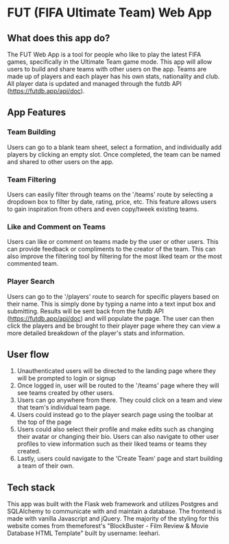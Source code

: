 # FUT (FIFA Ultimate Team) Web App

## What does this app do?
The FUT Web App is a tool for people who like to play the latest FIFA games, specifically in the Ultimate Team game mode. This app will allow users to build and share teams with other users on the app. Teams are made up of players and each player has his own stats, nationality and club. All player data is updated and managed through the futdb API (https://futdb.app/api/doc).

## App Features
### Team Building
Users can go to a blank team sheet, select a formation, and individually add players by clicking an empty slot. Once completed, the team can be named and shared to other users on the app. 

### Team Filtering
Users can easily filter through teams on the '/teams' route by selecting a dropdown box to filter by date, rating, price, etc. This feature allows users to gain inspiration from others and even copy/tweek existing teams.

### Like and Comment on Teams
Users can like or comment on teams made by the user or other users. This can provide feedback or compliments to the creator of the team. This can also improve the filtering tool by filtering for the most liked team or the most commented team.

### Player Search
Users can go to the '/players' route to search for specific players based on their name. This is simply done by typing a name into a text input box and submitting. Results will be sent back from the futdb API (https://futdb.app/api/doc) and will populate the page. The user can then click the players and be brought to their player page where they can view a more detailed breakdown of the player's stats and information.

## User flow
1. Unauthenticated users will be directed to the landing page where they will be prompted to login or signup
2. Once logged in, user will be routed to the '/teams' page where they will see teams created by other users.
3. Users can go anywhere from there. They could click on a team and view that team's individual team page.
4. Users could instead go to the player search page using the toolbar at the top of the page
5. Users could also select their profile and make edits such as changing their avatar or changing their bio. Users can also navigate to other user profiles to view information such as their liked teams or teams they created.
6. Lastly, users could navigate to the 'Create Team' page and start building a team of their own. 

## Tech stack
This app was built with the Flask web framework and utilizes Postgres and SQLAlchemy to communicate with and maintain a database. The frontend is made with vanilla Javascript and jQuery. The majority of the styling for this website comes from themeforest's "BlockBuster - Film Review & Movie Database HTML Template" built by username: leehari.
